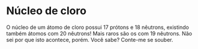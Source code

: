 # Núcleo de cloro

O núcleo de um átomo de cloro possui 17 prótons e 18 nêutrons, existindo também
átomos com 20 nêutrons! Mais raros são os com 19 nêutrons. Não sei por que isto
acontece, porém. Você sabe? Conte-me se souber.
